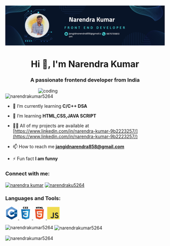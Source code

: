 ![logo](https://github.com/narendrakumar5264/narendrakumar5264/blob/main/banner.png)
<h1 align="center">Hi 👋, I'm Narendra Kumar</h1>
<h3 align="center">A passionate frontend developer from India</h3>

<img align ="right" alt="coding" width="400" src="https://i.pinimg.com/originals/81/17/8b/81178b47a8598f0c81c4799f2cdd4057.gif">
<p align="left"> <img src="https://komarev.com/ghpvc/?username=narendrakumar5264&label=Profile%20views&color=0e75b6&style=flat" alt="narendrakumar5264" /> </p>

- 🌱 I’m currently learning **C/C++ DSA**

- 👯 I’m learning **HTML,CSS,JAVA SCRIPT**

- 👨‍💻 All of my projects are available at [https://www.linkedin.com/in/narendra-kumar-9b2223257/](https://www.linkedin.com/in/narendra-kumar-9b2223257/)

- 📫 How to reach me **jangidnarendra858@gmail.com**

- ⚡ Fun fact **I am funny**

<h3 align="left">Connect with me:</h3>
<p align="left">
<a href="https://linkedin.com/in/narendra kumar" target="blank"><img align="center" src="https://raw.githubusercontent.com/rahuldkjain/github-profile-readme-generator/master/src/images/icons/Social/linked-in-alt.svg" alt="narendra kumar" height="30" width="40" /></a>
<a href="https://www.leetcode.com/narendraku5264" target="blank"><img align="center" src="https://raw.githubusercontent.com/rahuldkjain/github-profile-readme-generator/master/src/images/icons/Social/leet-code.svg" alt="narendraku5264" height="30" width="40" /></a>
</p>

<h3 align="left">Languages and Tools:</h3>
<p align="left"> <a href="https://www.w3schools.com/cpp/" target="_blank" rel="noreferrer"> <img src="https://raw.githubusercontent.com/devicons/devicon/master/icons/cplusplus/cplusplus-original.svg" alt="cplusplus" width="40" height="40"/> </a> <a href="https://www.w3schools.com/css/" target="_blank" rel="noreferrer"> <img src="https://raw.githubusercontent.com/devicons/devicon/master/icons/css3/css3-original-wordmark.svg" alt="css3" width="40" height="40"/> </a> <a href="https://www.w3.org/html/" target="_blank" rel="noreferrer"> <img src="https://raw.githubusercontent.com/devicons/devicon/master/icons/html5/html5-original-wordmark.svg" alt="html5" width="40" height="40"/> </a> <a href="https://developer.mozilla.org/en-US/docs/Web/JavaScript" target="_blank" rel="noreferrer"> <img src="https://raw.githubusercontent.com/devicons/devicon/master/icons/javascript/javascript-original.svg" alt="javascript" width="40" height="40"/> </a> </p>

<p><img align="left" src="https://github-readme-stats.vercel.app/api/top-langs?username=narendrakumar5264&show_icons=true&locale=en&layout=compact" alt="narendrakumar5264" /></p>

<p>&nbsp;<img align="center" src="https://github-readme-stats.vercel.app/api?username=narendrakumar5264&show_icons=true&locale=en" alt="narendrakumar5264" /></p>

<p><img align="center" src="https://github-readme-streak-stats.herokuapp.com/?user=narendrakumar5264&" alt="narendrakumar5264" /></p>
